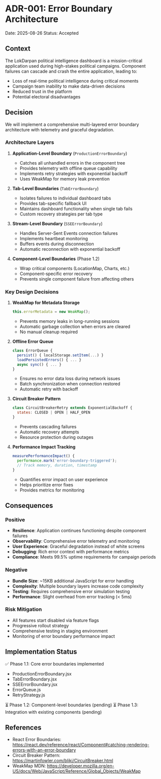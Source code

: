 # ADR-001: Error Boundary Architecture

Date: 2025-08-26
Status: Accepted

## Context

The LokDarpan political intelligence dashboard is a mission-critical application used during high-stakes political campaigns. Component failures can cascade and crash the entire application, leading to:
- Loss of real-time political intelligence during critical moments
- Campaign team inability to make data-driven decisions
- Reduced trust in the platform
- Potential electoral disadvantages

## Decision

We will implement a comprehensive multi-layered error boundary architecture with telemetry and graceful degradation.

### Architecture Layers

1. **Application-Level Boundary** (`ProductionErrorBoundary`)
   - Catches all unhandled errors in the component tree
   - Provides telemetry with offline queue capability
   - Implements retry strategies with exponential backoff
   - Uses WeakMap for memory leak prevention

2. **Tab-Level Boundaries** (`TabErrorBoundary`)
   - Isolates failures to individual dashboard tabs
   - Provides tab-specific fallback UI
   - Maintains dashboard functionality when single tab fails
   - Custom recovery strategies per tab type

3. **Stream-Level Boundary** (`SSEErrorBoundary`)
   - Handles Server-Sent Events connection failures
   - Implements heartbeat monitoring
   - Buffers events during disconnection
   - Automatic reconnection with exponential backoff

4. **Component-Level Boundaries** (Phase 1.2)
   - Wrap critical components (LocationMap, Charts, etc.)
   - Component-specific error recovery
   - Prevents single component failure from affecting others

### Key Design Decisions

1. **WeakMap for Metadata Storage**
   ```javascript
   this.errorMetadata = new WeakMap();
   ```
   - Prevents memory leaks in long-running sessions
   - Automatic garbage collection when errors are cleared
   - No manual cleanup required

2. **Offline Error Queue**
   ```javascript
   class ErrorQueue {
     persist() { localStorage.setItem(...) }
     loadPersistedErrors() { ... }
     async sync() { ... }
   }
   ```
   - Ensures no error data loss during network issues
   - Batch synchronization when connection restored
   - Automatic retry with backoff

3. **Circuit Breaker Pattern**
   ```javascript
   class CircuitBreakerRetry extends ExponentialBackoff {
     states: CLOSED | OPEN | HALF_OPEN
   }
   ```
   - Prevents cascading failures
   - Automatic recovery attempts
   - Resource protection during outages

4. **Performance Impact Tracking**
   ```javascript
   measurePerformanceImpact() {
     performance.mark('error-boundary-triggered');
     // Track memory, duration, timestamp
   }
   ```
   - Quantifies error impact on user experience
   - Helps prioritize error fixes
   - Provides metrics for monitoring

## Consequences

### Positive
- **Resilience**: Application continues functioning despite component failures
- **Observability**: Comprehensive error telemetry and monitoring
- **User Experience**: Graceful degradation instead of white screens
- **Debugging**: Rich error context with performance metrics
- **Compliance**: Meets 99.5% uptime requirements for campaign periods

### Negative
- **Bundle Size**: ~15KB additional JavaScript for error handling
- **Complexity**: Multiple boundary layers increase code complexity
- **Testing**: Requires comprehensive error simulation testing
- **Performance**: Slight overhead from error tracking (< 5ms)

### Risk Mitigation
- All features start disabled via feature flags
- Progressive rollout strategy
- Comprehensive testing in staging environment
- Monitoring of error boundary performance impact

## Implementation Status

✅ Phase 1.1: Core error boundaries implemented
- ProductionErrorBoundary.jsx
- TabErrorBoundary.jsx  
- SSEErrorBoundary.jsx
- ErrorQueue.js
- RetryStrategy.js

⏳ Phase 1.2: Component-level boundaries (pending)
⏳ Phase 1.3: Integration with existing components (pending)

## References
- React Error Boundaries: https://react.dev/reference/react/Component#catching-rendering-errors-with-an-error-boundary
- Circuit Breaker Pattern: https://martinfowler.com/bliki/CircuitBreaker.html
- WeakMap MDN: https://developer.mozilla.org/en-US/docs/Web/JavaScript/Reference/Global_Objects/WeakMap